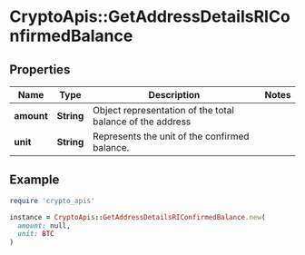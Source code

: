 # CryptoApis::GetAddressDetailsRIConfirmedBalance

## Properties

| Name | Type | Description | Notes |
| ---- | ---- | ----------- | ----- |
| **amount** | **String** | Object representation of the total balance of the address |  |
| **unit** | **String** | Represents the unit of the confirmed balance. |  |

## Example

```ruby
require 'crypto_apis'

instance = CryptoApis::GetAddressDetailsRIConfirmedBalance.new(
  amount: null,
  unit: BTC
)
```

